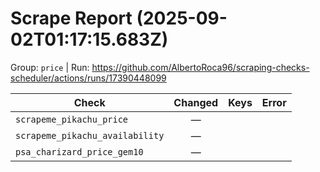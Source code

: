 # Scrape Report (2025-09-02T01:17:15.683Z)

Group: `price`  |  Run: https://github.com/AlbertoRoca96/scraping-checks-scheduler/actions/runs/17390448099

| Check | Changed | Keys | Error |
|---|:---:|:--|:--|
| `scrapeme_pikachu_price` | — |  |  |
| `scrapeme_pikachu_availability` | — |  |  |
| `psa_charizard_price_gem10` | — |  |  |
